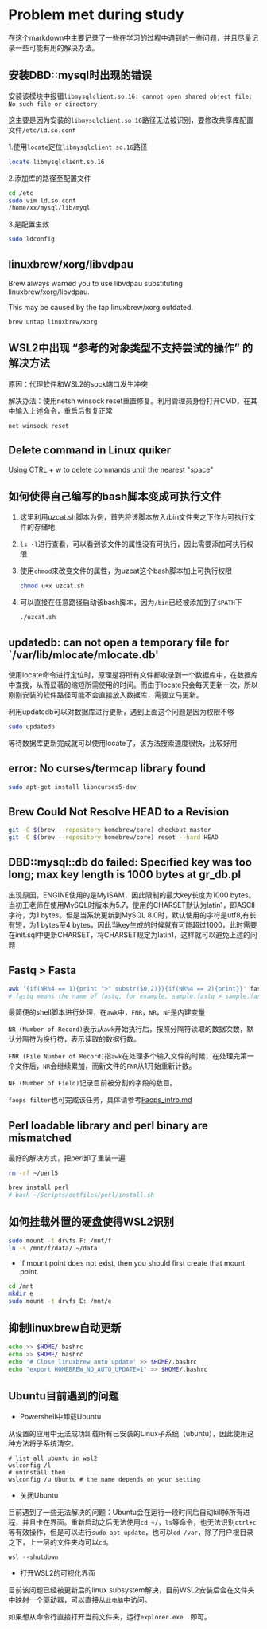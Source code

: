 # Problem met during study

在这个markdown中主要记录了一些在学习的过程中遇到的一些问题，并且尽量记录一些可能有用的解决办法。

## 安装DBD::mysql时出现的错误

安装该模块中报错`libmysqlclient.so.16: cannot open shared object file: No such file or directory`

这主要是因为安装的`libmysqlclient.so.16`路径无法被识别，要修改共享库配置文件`/etc/ld.so.conf`

1.使用`locate`定位`libmysqlclient.so.16`路径

```bash
locate libmysqlclient.so.16
```

2.添加库的路径至配置文件

```bash
cd /etc
sudo vim ld.so.conf
/home/xx/mysql/lib/myql
```

3.是配置生效

````bash
sudo ldconfig
````

## linuxbrew/xorg/libvdpau

Brew always warned you to use libvdpau substituting linuxbrew/xorg/libvdpau.

This may be caused by the tap linuxbrew/xorg outdated.

`brew untap linuxbrew/xorg`

## WSL2中出现 “参考的对象类型不支持尝试的操作” 的解决方法

原因：代理软件和WSL2的sock端口发生冲突

解决办法：使用netsh winsock reset重置修复。利用管理员身份打开CMD，在其中输入上述命令，重启后恢复正常

`net winsock reset`

## Delete command in Linux quiker

Using CTRL + w to delete commands until the nearest "space"

## 如何使得自己编写的bash脚本变成可执行文件

1. 这里利用uzcat.sh脚本为例，首先将该脚本放入/bin文件夹之下作为可执行文件的存储地

2. `ls -l`进行查看，可以看到该文件的属性没有可执行，因此需要添加可执行权限

3. 使用`chmod`来改变文件的属性，为uzcat这个bash脚本加上可执行权限

   ```bash
   chmod u+x uzcat.sh
   ```

4. 可以直接在任意路径启动该bash脚本，因为`/bin`已经被添加到了`$PATH`下

   ```bash
   ./uzcat.sh
   ```

## updatedb: can not open a temporary file for `/var/lib/mlocate/mlocate.db'

使用locate命令进行定位时，原理是将所有文件都收录到一个数据库中，在数据库中查找，从而显著的缩短所需使用的时间。而由于locate只会每天更新一次，所以刚刚安装的软件路径可能不会直接放入数据库，需要立马更新。

利用updatedb可以对数据库进行更新，遇到上面这个问题是因为权限不够

```bash
sudo updatedb
```

等待数据库更新完成就可以使用locate了，该方法搜索速度很快，比较好用

## error: No curses/termcap library found

```bash
sudo apt-get install libncurses5-dev
```

## Brew Could Not Resolve HEAD to a Revision

```bash
git -C $(brew --repository homebrew/core) checkout master
git -C $(brew --repository homebrew/core) reset --hard HEAD
```

## DBD::mysql::db do failed: Specified key was too long; max key length is 1000 bytes at gr_db.pl

出现原因，ENGINE使用的是MyISAM，因此限制的最大key长度为1000 bytes。当初王老师在使用MySQL时版本为5.7，使用的CHARSET默认为latin1，即ASCII字符，为1 bytes。但是当系统更新到MySQL 8.0时，默认使用的字符是utf8,有长有短，为1 bytes至4 bytes，因此当key生成的时候就有可能超过1000，此时需要在init.sql中更新CHARSET，将CHARSET规定为latin1，这样就可以避免上述的问题

## Fastq > Fasta

```bash
awk '{if(NR%4 == 1){print ">" substr($0,2)}}{if(NR%4 == 2){print}}' fastq > fasta
# fastq means the name of fastq, for example, sample.fastq > sample.fasta
```

最简便的shell脚本进行处理，在`awk`中，`FNR`，`NR`，`NF`是内建变量

`NR (Number of Record)`表示从`awk`开始执行后，按照分隔符读取的数据次数，默认分隔符为换行符，表示读取的数据行数。

`FNR (File Number of Record)`指`awk`在处理多个输入文件的时候，在处理完第一个文件后，`NR`会继续累加，而新文件的`FNR`从1开始重新计数。

`NF (Number of Field)`记录目前被分割的字段的数目。

`faops filter`也可完成该任务，具体请参考[Faops_intro.md](Tool_usage/Faops_intro.md)

## Perl loadable library and perl binary are mismatched

最好的解决方式，把perl卸了重装一遍

```bash
rm -rf ~/perl5

brew install perl
# bash ~/Scripts/dotfiles/perl/install.sh
```

## 如何挂载外置的硬盘使得WSL2识别

```bash
sudo mount -t drvfs F: /mnt/f
ln -s /mnt/f/data/ ~/data
```

- If mount point does not exist, then you should first create that mount point.

```bash
cd /mnt
mkdir e
sudo mount -t drvfs E: /mnt/e
```

## 抑制linuxbrew自动更新

```bash
echo >> $HOME/.bashrc
echo >> $HOME/.bashrc
echo '# Close linuxbrew auto update' >> $HOME/.bashrc
echo "export HOMEBREW_NO_AUTO_UPDATE=1" >> $HOME/.bashrc
```

## Ubuntu目前遇到的问题

- Powershell中卸载Ubuntu

从设置的应用中无法成功卸载所有已安装的Linux子系统（ubuntu），因此使用这种方法将子系统清空。

```shell
# list all ubuntu in wsl2
wslconfig /l
# uninstall them
wslconfig /u Ubuntu # the name depends on your setting
```

- 关闭Ubuntu

目前遇到了一些无法解决的问题：Ubuntu会在运行一段时间后自动kill掉所有进程，并且卡在界面。重新启动之后无法使用`cd ~/`，`ls`等命令，也无法识别`ctrl+c`等有效操作，但是可以进行`sudo apt update`，也可以`cd /var`，除了用户根目录之下，上一层的文件夹均可以`cd`。

```shell
wsl --shutdown
```

- 打开WSL2的可视化界面

目前该问题已经被更新后的linux subsystem解决，目前WSL2安装后会在文件夹中映射一个驱动器，可以直接从`此电脑`中访问。

如果想从命令行直接打开当前文件夹，运行`explorer.exe .`即可。
